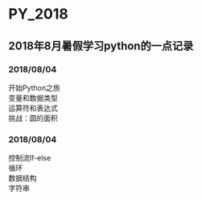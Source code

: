 # PY_2018
## 2018年8月暑假学习python的一点记录
### 2018/08/04  
开始Python之旅  
变量和数据类型  
运算符和表达式  
挑战：圆的面积  
### 2018/08/04  
控制流If-else  
循环  
数据结构  
字符串  